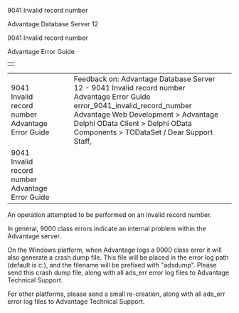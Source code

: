9041 Invalid record number




Advantage Database Server 12  

9041 Invalid record number

Advantage Error Guide

|  |
| --- |
|  |

|  |  |  |  |  |
| --- | --- | --- | --- | --- |
| 9041 Invalid record number  Advantage Error Guide |  |  | Feedback on: Advantage Database Server 12 - 9041 Invalid record number Advantage Error Guide error\_9041\_invalid\_record\_number Advantage Web Development > Advantage Delphi OData Client > Delphi OData Components > TODataSet / Dear Support Staff, |  |
| 9041 Invalid record number  Advantage Error Guide |  |  |  |  |

An operation attempted to be performed on an invalid record number.

In general, 9000 class errors indicate an internal problem within the Advantage server.

On the Windows platform, when Advantage logs a 9000 class error it will also generate a crash dump file. This file will be placed in the error log path (default is c:\), and the filename will be prefixed with "adsdump". Please send this crash dump file, along with all ads\_err error log files to Advantage Technical Support.

For other platforms, please send a small re-creation, along with all ads\_err error log files to Advantage Technical Support.